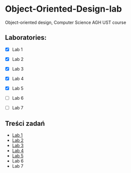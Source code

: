 # Object-Oriented-Design-lab
Object-oriented design, Computer Science AGH UST course 

## Laboratories:
- [x] Lab 1
- [x] Lab 2
- [x] Lab 3
- [x] Lab 4
- [x] Lab 5
- [ ] Lab 6
- [ ] Lab 7


## Treści zadań
- [Lab 1](./lab1/task.pdf)
- [Lab 2](./lab2/task.pdf)
- [Lab 3](./lab3/task.pdf)
- [Lab 4](./lab4/task.pdf)
- [Lab 5](./lab5/task.pdf)
- Lab 6
- Lab 7
